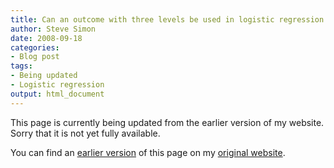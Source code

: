 ```yaml
---
title: Can an outcome with three levels be used in logistic regression
author: Steve Simon
date: 2008-09-18
categories:
- Blog post
tags:
- Being updated
- Logistic regression
output: html_document
---
```


This page is currently being updated from the earlier version of my website. Sorry that it is not yet fully available.

<!---More--->

You can find an [earlier version][sim1] of this page on my [original website][sim2].

[sim1]: http://www.pmean.com/08/ThreeLevels.html
[sim2]: http://www.pmean.com/original_site.html
